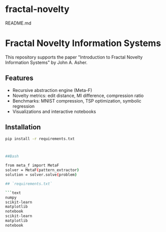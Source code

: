 # fractal-novelty

README.md

# Fractal Novelty Information Systems

This repository supports the paper "Introduction to Fractal Novelty Information Systems" by John A. Asher.

## Features
- Recursive abstraction engine (Meta-F)
- Novelty metrics: edit distance, MI difference, compression ratio
- Benchmarks: MNIST compression, TSP optimization, symbolic regression
- Visualizations and interactive notebooks

## Installation
```bash
pip install -r requirements.txt



##Bash

from meta_f import MetaF
solver = MetaF(pattern_extractor)
solution = solver.solve(problem)

## `requirements.txt`

```text
numpy
scikit-learn
matplotlib
notebook
scikit-learn
matplotlib
notebook
